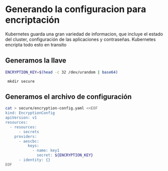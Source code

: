 # Generando la configuracion para encriptación
Kubernetes guarda una gran variedad de informacion, que incluye el estado del cluster,
configuración de las aplicaciones y contraseñas. Kubernetes encripta todo esto en transito

## Generamos la llave
```bash
ENCRYPTION_KEY=$(head -c 32 /dev/urandom | base64)
```
` mkdir secure`

## Generamos el archivo de configuración
```bash
cat > secure/encryption-config.yaml <<EOF
kind: EncryptionConfig
apiVersion: v1
resources:
  - resources:
      - secrets
    providers:
      - aescbc:
          keys:
            - name: key1
              secret: ${ENCRYPTION_KEY}
      - identity: {}
EOF
```
